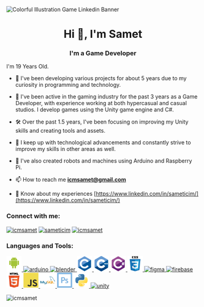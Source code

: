 ![Colorful Illustration Game Linkedin Banner](https://user-images.githubusercontent.com/76155610/228109134-7f6a30a6-593d-4791-990c-1c724bd3e619.gif)

<h1 align="center">Hi 👋, I'm Samet</h1>
<h3 align="center">I'm a Game Developer</h3>

I'm 19 Years Old.

<!---- 👨‍💻 All of my projects are available at [https://icmsamet.itch.io/](https://icmsamet.itch.io/)--->

- 🚀 I've been developing various projects for about 5 years due to my curiosity in programming and technology.

- 🤖 I've been active in the gaming industry for the past 3 years as a Game Developer, with experience working at both hypercasual and casual studios. I develop games using the Unity game engine and C#.

- 🛠️ Over the past 1.5 years, I've been focusing on improving my Unity skills and creating tools and assets.

- 🔭 I keep up with technological advancements and constantly strive to improve my skills in other areas as well.

- 🤖 I've also created robots and machines using Arduino and Raspberry Pi.

- 📫 How to reach me **icmsamet@gmail.com**

- 📄 Know about my experiences [https://www.linkedin.com/in/sameticim/](https://www.linkedin.com/in/sameticim/)

<h3 align="left">Connect with me:</h3>
<p align="left">
<a href="https://twitter.com/icmsamet" target="blank"><img align="center" src="https://raw.githubusercontent.com/rahuldkjain/github-profile-readme-generator/master/src/images/icons/Social/twitter.svg" alt="icmsamet" height="30" width="40" /></a>
<a href="https://linkedin.com/in/sameticim" target="blank"><img align="center" src="https://raw.githubusercontent.com/rahuldkjain/github-profile-readme-generator/master/src/images/icons/Social/linked-in-alt.svg" alt="sameticim" height="30" width="40" /></a>
<a href="https://instagram.com/icmsamet" target="blank"><img align="center" src="https://raw.githubusercontent.com/rahuldkjain/github-profile-readme-generator/master/src/images/icons/Social/instagram.svg" alt="icmsamet" height="30" width="40" /></a>
</p>

<h3 align="left">Languages and Tools:</h3>
<p align="left"> <a href="https://developer.android.com" target="_blank" rel="noreferrer"> <img src="https://raw.githubusercontent.com/devicons/devicon/master/icons/android/android-original-wordmark.svg" alt="android" width="40" height="40"/> </a> <a href="https://www.arduino.cc/" target="_blank" rel="noreferrer"> <img src="https://cdn.worldvectorlogo.com/logos/arduino-1.svg" alt="arduino" width="40" height="40"/> </a> <a href="https://www.blender.org/" target="_blank" rel="noreferrer"> <img src="https://download.blender.org/branding/community/blender_community_badge_white.svg" alt="blender" width="40" height="40"/> </a> <a href="https://www.cprogramming.com/" target="_blank" rel="noreferrer"> <img src="https://raw.githubusercontent.com/devicons/devicon/master/icons/c/c-original.svg" alt="c" width="40" height="40"/> </a> <a href="https://www.w3schools.com/cpp/" target="_blank" rel="noreferrer"> <img src="https://raw.githubusercontent.com/devicons/devicon/master/icons/cplusplus/cplusplus-original.svg" alt="cplusplus" width="40" height="40"/> </a> <a href="https://www.w3schools.com/cs/" target="_blank" rel="noreferrer"> <img src="https://raw.githubusercontent.com/devicons/devicon/master/icons/csharp/csharp-original.svg" alt="csharp" width="40" height="40"/> </a> <a href="https://www.w3schools.com/css/![Colorful Illustration Game Linkedin Banner](https://user-images.githubusercontent.com/76155610/228092793-12ffaea0-41ba-4b35-84cd-3e5fd8174c9d.png)
S" target="_blank" rel="noreferrer"> <img src="https://raw.githubusercontent.com/devicons/devicon/master/icons/css3/css3-original-wordmark.svg" alt="css3" width="40" height="40"/> </a> <a href="https://www.figma.com/" target="_blank" rel="noreferrer"> <img src="https://www.vectorlogo.zone/logos/figma/figma-icon.svg" alt="figma" width="40" height="40"/> </a> <a href="https://firebase.google.com/" target="_blank" rel="noreferrer"> <img src="https://www.vectorlogo.zone/logos/firebase/firebase-icon.svg" alt="firebase" width="40" height="40"/> </a> <a href="https://www.w3.org/html/" target="_blank" rel="noreferrer"> <img src="https://raw.githubusercontent.com/devicons/devicon/master/icons/html5/html5-original-wordmark.svg" alt="html5" width="40" height="40"/> </a> <a href="https://developer.mozilla.org/en-US/docs/Web/JavaScript" target="_blank" rel="noreferrer"> <img src="https://raw.githubusercontent.com/devicons/devicon/master/icons/javascript/javascript-original.svg" alt="javascript" width="40" height="40"/> </a> <a href="https://www.mysql.com/" target="_blank" rel="noreferrer"> <img src="https://raw.githubusercontent.com/devicons/devicon/master/icons/mysql/mysql-original-wordmark.svg" alt="mysql" width="40" height="40"/> </a> <a href="https://www.photoshop.com/en" target="_blank" rel="noreferrer"> <img src="https://raw.githubusercontent.com/devicons/devicon/master/icons/photoshop/photoshop-line.svg" alt="photoshop" width="40" height="40"/> </a> <a href="https://www.python.org" target="_blank" rel="noreferrer"> <img src="https://raw.githubusercontent.com/devicons/devicon/master/icons/python/python-original.svg" alt="python" width="40" height="40"/> </a> <a href="https://unity.com/" target="_blank" rel="noreferrer"> <img src="https://www.vectorlogo.zone/logos/unity3d/unity3d-icon.svg" alt="unity" width="40" height="40"/> </a> </p>

<p><img align="center" src="https://github-readme-stats.vercel.app/api/top-langs?username=icmsamet&show_icons=true&locale=en&layout=compact" alt="icmsamet" /></p>
